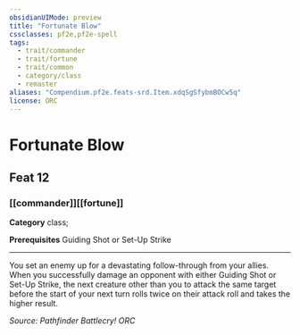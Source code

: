 ```yaml
---
obsidianUIMode: preview
title: "Fortunate Blow"
cssclasses: pf2e,pf2e-spell
tags:
  - trait/commander
  - trait/fortune
  - trait/common
  - category/class
  - remaster
aliases: "Compendium.pf2e.feats-srd.Item.xdqSgSfybmBOCw5q"
license: ORC
---
```

# Fortunate Blow
## Feat 12
### [[commander]][[fortune]]

**Category** class; 



**Prerequisites** Guiding Shot or Set-Up Strike
* * *
You set an enemy up for a devastating follow-through from your allies. When you successfully damage an opponent with either Guiding Shot or Set-Up Strike, the next creature other than you to attack the same target before the start of your next turn rolls twice on their attack roll and takes the higher result.

*Source: Pathfinder Battlecry!*
*ORC*
